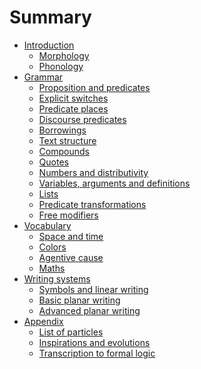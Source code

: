 # Summary

- [Introduction](chapters/1-0.md)
  - [Morphology](chapters/1-1.md)
  - [Phonology](chapters/1-2.md)
- [Grammar]()
  - [Proposition and predicates](chapters/2-1.md)
  - [Explicit switches](chapters/2-2.md)
  - [Predicate places](chapters/2-3.md)
  - [Discourse predicates](chapters/2-4.md)
  - [Borrowings](chapters/2-5.md)
  - [Text structure](chapters/2-6.md)
  - [Compounds](chapters/2-7.md)
  - [Quotes]()
  - [Numbers and distributivity]()
  - [Variables, arguments and definitions]()
  - [Lists]()
  - [Predicate transformations]()
  - [Free modifiers]()
- [Vocabulary]()
  - [Space and time]()
  - [Colors]()
  - [Agentive cause]()
  - [Maths]()
- [Writing systems]()
  - [Symbols and linear writing]()
  - [Basic planar writing]()
  - [Advanced planar writing]()
- [Appendix]()
  - [List of particles]()
  - [Inspirations and evolutions]()
  - [Transcription to formal logic]()